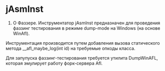 # jAsmInst

1. О Фаззере.
Инструментатор jAsmInst предназначен для проведения фаззинг тестирования в режиме dump-mode на Windows (на основе WinAfl).

Инструментация производится путем добавления вызова статического метода __afl_maybe_log(int id) на требуемые опкоды класса. 

Для запупуска фаззинг-тестирования требуется утилита DumpWinAFL, которая эмулирует работу форк-сервера Afl.
